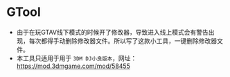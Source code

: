 # GTool
- 由于在玩GTAV线下模式的时候开了修改器，导致进入线上模式会有警告出现，每次都得手动删除修改器文件。所以写了这款小工具，一键删除修改器文件。
- 本工具只适用于用于 `3DM DJ小良版本`，网址：https://mod.3dmgame.com/mod/58455
